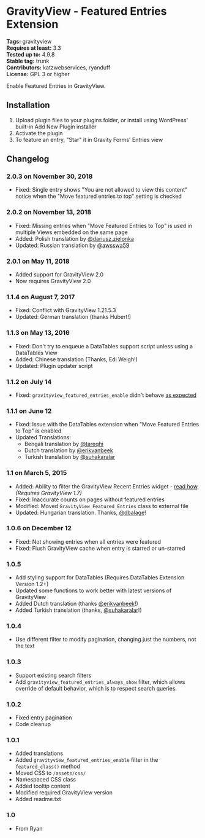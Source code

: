 # GravityView - Featured Entries Extension #
**Tags:** gravityview  
**Requires at least:** 3.3  
**Tested up to:** 4.9.8  
**Stable tag:** trunk  
**Contributors:** katzwebservices, ryanduff  
**License:** GPL 3 or higher  

Enable Featured Entries in GravityView.

## Installation ##

1. Upload plugin files to your plugins folder, or install using WordPress' built-in Add New Plugin installer
2. Activate the plugin
3. To feature an entry, "Star" it in Gravity Forms' Entries view

## Changelog ##

### 2.0.3 on November 30, 2018 ###

* Fixed: Single entry shows "You are not allowed to view this content" notice when the "Move featured entries to top" setting is checked

### 2.0.2 on November 13, 2018 ###

* Fixed: Missing entries when "Move Featured Entries to Top" is used in multiple Views embedded on the same page
* Added: Polish translation by [@dariusz.zielonka](https://www.transifex.com/user/profile/dariusz.zielonka/)
* Updated: Russian translation by [@awsswa59](https://www.transifex.com/user/profile/awsswa59/)

### 2.0.1 on May 11, 2018 ###

* Added support for GravityView 2.0
* Now requires GravityView 2.0

### 1.1.4 on August 7, 2017 ###

* Fixed: Conflict with GravityView 1.21.5.3
* Updated: German translation (thanks Hubert!)

### 1.1.3 on May 13, 2016 ###
* Fixed: Don't try to enqueue a DataTables support script unless using a DataTables View
* Added: Chinese translation (Thanks, Edi Weigh!)
* Updated: Plugin updater script

### 1.1.2 on July 14 ###
* Fixed: `gravityview_featured_entries_enable` didn't behave [as expected](http://docs.gravityview.co/article/239-how-to-feature-an-entry-using-php)

### 1.1.1 on June 12 ###
* Fixed: Issue with the DataTables extension when "Move Featured Entries to Top" is enabled
* Updated Translations:
    - Bengali translation by [@tareqhi](https://www.transifex.com/accounts/profile/tareqhi/)
    - Dutch translation by [@erikvanbeek](https://www.transifex.com/accounts/profile/erikvanbeek/)
    - Turkish translation by [@suhakaralar](https://www.transifex.com/accounts/profile/suhakaralar/)

### 1.1 on March 5, 2015 ###
* Added: Ability to filter the GravityView Recent Entries widget - [read how](http://docs.gravityview.co/article/241-show-only-featured-entries-in-the-recent-entries-widget). *(Requires GravityView 1.7)*
* Fixed: Inaccurate counts on pages without featured entries
* Modified: Moved `GravityView_Featured_Entries` class to external file
* Updated: Hungarian translation. Thanks, [@dbalage](https://www.transifex.com/accounts/profile/dbalage/)!

### 1.0.6 on December 12 ###
* Fixed: Not showing entries when all entries were featured
* Fixed: Flush GravityView cache when entry is starred or un-starred

### 1.0.5 ###
* Add styling support for DataTables (Requires DataTables Extension Version 1.2+)
* Updated some functions to work better with latest versions of GravityView
* Added Dutch translation (thanks [@erikvanbeek](https://www.transifex.com/accounts/profile/erikvanbeek/)!)
* Added Turkish translation (thanks, [@suhakaralar](https://www.transifex.com/accounts/profile/suhakaralar/)!)

### 1.0.4 ###
* Use different filter to modify pagination, changing just the numbers, not the text

### 1.0.3 ###
* Support existing search filters
* Add `gravityview_featured_entries_always_show` filter, which allows override of default behavior, which is to respect search queries.

### 1.0.2 ###
* Fixed entry pagination
* Code cleanup

### 1.0.1 ###
* Added translations
* Added `gravityview_featured_entries_enable` filter in the `featured_class()` method
* Moved CSS to `/assets/css/`
* Namespaced CSS class
* Added tooltip content
* Modified required GravityView version
* Added readme.txt

### 1.0 ###
* From Ryan